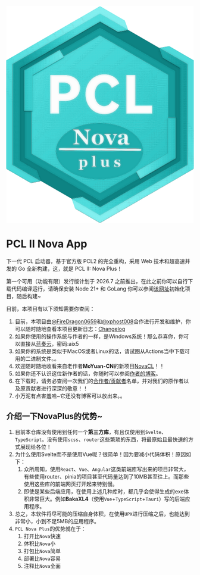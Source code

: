 <img src="./frontend/src/assets/images/NovaPlusRaw.png" alt="Logo" align="center" />

# PCL II Nova App

下一代 PCL 启动器，基于官方版 PCL2 的完全重构，采用 Web 技术和超高速并发的 Go 全新构建，这，就是 PCL II: Nova Plus！

第一个可用（功能有限）发行版计划于 2026.7 之前推出，在此之前你可以自行下载代码编译运行，请确保安装 Node 21+ 和 GoLang
你可以参阅[该网址](https://wails.io/docs/gettingstarted/installation)初始化项目，随后构建~

目前，本项目有以下须知需要你查阅：


1. 目前，本项目由[@FireDragon0659](https://github.com/FireDragon0659)和[@xphost008](https://github.com/xphost008)合作进行开发和维护，你可以随时随地查看本项目更新日志：[Changelog](./CHANGELOG.md)
2. 如果你使用的操作系统与作者的一样，是Windows系统！那么恭喜你，你可以直接从[蓝奏云](https://wwdy.lanzoub.com/b0sxw1u2h)，密码:aix5
3. 如果你的系统是类似于MacOS或者Linux的话，请试图从Actions当中下载可用的二进制文件。。
4. 欢迎随时随地收看来自老作者**MoYuan-CN**的新项目[NovaCL](https://github.com/NEXORA-Studios/NovaCL)！！
5. 如果你还不认识这位新作者的话，你随时可以参阅[作者的博客](https://xphost008.github.io)。
6. 在下载时，请务必查阅一次我们的[合作者/贡献者](./CONTRIBUTION.md)名单，并对我们的原作者以及原贡献者进行深深的敬意！！
7. 小万泥有点害羞哈~它还没有博客可以放出来。。

## 介绍一下NovaPlus的优势~

1. 目前本仓库没有使用到任何一个**第三方库**，有且仅使用到```Svelte```、```TypeScript```。没有使用```scss```、```router```这些繁琐的东西，将最原始且最快速的方式展现给各位！
2. 为什么使用Svelte而不是使用Vue呢？很简单！因为要减小代码体积！原因如下：
   1. 众所周知，使用```React```、```Vue```、```Angular```这类前端库写出来的项目非常大，有些使用router、pinia的项目甚至代码量达到了10MB甚至往上。而那些使用这些库的前端网页打开起来特别慢。
   2. 即使是某些后端应用，在使用上述几种库时，都几乎会使得生成的exe体积非常巨大。例如**BakaXL4**（使用```Vue```+```TypeScript```+```Tauri```）写的后端应用程序。
3. 总之，本软件将尽可能的压缩自身体积，在使用```UPX```进行压缩之后，也能达到非常小，小到不足5MB的应用程序。
4. ```PCL Nova Plus```的优势就在于：
   1. 打开比```Nova```快速
   2. 体积比```Nova```小
   3. 打包比```Nova```简单
   4. 部署比```Nova```容易
   5. 注释比```Nova```全面
